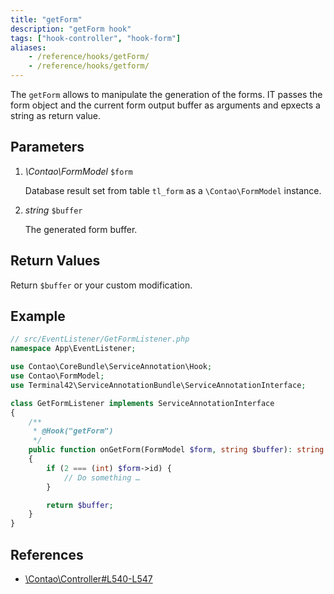 ```yaml
---
title: "getForm"
description: "getForm hook"
tags: ["hook-controller", "hook-form"]
aliases:
    - /reference/hooks/getForm/
    - /reference/hooks/getform/
---
```



The `getForm` allows to manipulate the generation of the forms. IT passes the
form object and the current form output buffer as arguments and epxects a string
as return value.


## Parameters

1. *\Contao\FormModel* `$form`

    Database result set from table `tl_form` as a `\Contao\FormModel` instance.

2. *string* `$buffer`

    The generated form buffer.


## Return Values

Return `$buffer` or your custom modification.


## Example

```php
// src/EventListener/GetFormListener.php
namespace App\EventListener;

use Contao\CoreBundle\ServiceAnnotation\Hook;
use Contao\FormModel;
use Terminal42\ServiceAnnotationBundle\ServiceAnnotationInterface;

class GetFormListener implements ServiceAnnotationInterface
{
    /**
     * @Hook("getForm")
     */
    public function onGetForm(FormModel $form, string $buffer): string
    {
        if (2 === (int) $form->id) {
            // Do something …
        }

        return $buffer;
    }
}
```


## References

* [\Contao\Controller#L540-L547](https://github.com/contao/contao/blob/4.7.6/core-bundle/src/Resources/contao/library/Contao/Controller.php#L540-L547)
